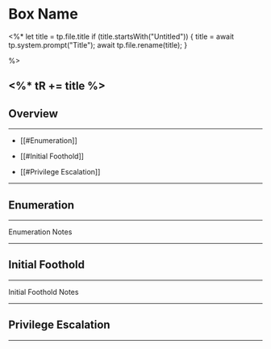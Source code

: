 # Box Name
<%*
  let title = tp.file.title
  if (title.startsWith("Untitled")) {
    title = await tp.system.prompt("Title");
    await tp.file.rename(title);
  } 
   
%>
## <%* tR += title %>

## Overview
---
* [[#Enumeration]]

* [[#Initial Foothold]]

* [[#Privilege Escalation]]

---
## Enumeration
---

Enumeration Notes

---
## Initial Foothold
---

Initial Foothold Notes

---
## Privilege Escalation
----

